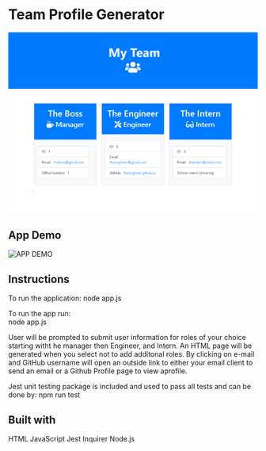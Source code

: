 # Team Profile Generator

![APP SCREENSHOT](./Assets/tpg2.png)

## App Demo

![APP DEMO](./Assets/TPG.gif)

## Instructions

To run the application:
  node app.js

To run the app run:  
  node app.js

User will be prompted to submit user information for roles of your choice starting witht he manager then Engineer, and Intern. An HTML page will be generated when you select not to add additonal roles. By clicking on e-mail and GitHub username will open an outside link to either your email client to send an email or a Github Profile page to view aprofile. 

Jest unit testing package is included and used to pass all tests and can be done by:
  npm run test

## Built with

HTML
JavaScript
Jest
Inquirer
Node.js
